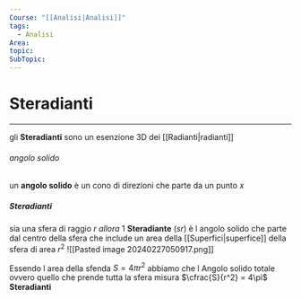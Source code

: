 ```yaml
---
Course: "[[Analisi|Analisi]]"
tags:
  - Analisi
Area: 
topic: 
SubTopic:
---
```

# Steradianti
---
gli __Steradianti__ sono un esenzione 3D dei [[Radianti|radianti]] 

###### angolo solido
un __angolo solido__ è un cono di direzioni che parte da un punto $x$ 
##### Steradianti
sia una sfera di raggio $r$
_allora_ $1$ __Steradiante__ ($sr$) è l angolo solido che parte dal centro della sfera che include un area della [[Superfici|superfice]] della sfera di area $r^2$ 
![[Pasted image 20240227050917.png]]

Essendo l area della sfenda $S=4\pi r^2$ abbiamo che l Angolo solido totale ovvero quello che prende tutta la sfera misura $\cfrac{S}{r^2} = 4\pi$ __Steradianti__
